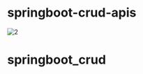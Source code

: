 # springboot-crud-apis

![2](https://user-images.githubusercontent.com/40702606/103156831-dfce9b00-47a4-11eb-9551-af8ffee11bd0.png)


# springboot_crud
